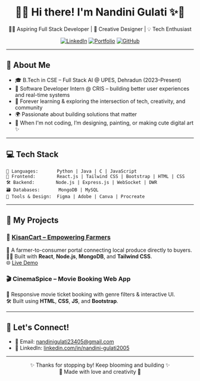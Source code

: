 

<div align="center">

# 🌸✨ Hi there! I'm Nandini Gulati ✨🌸  
👩‍💻 Aspiring Full Stack Developer | 🎨 Creative Designer | 💡 Tech Enthusiast  

[![LinkedIn](https://img.shields.io/badge/LinkedIn-blue?style=flat&logo=linkedin)](https://www.linkedin.com/in/nandini-gulati2005)
[![Portfolio](https://img.shields.io/badge/Portfolio-nandinigulati-9cf?style=flat&logo=vercel)](https://nandinigulati.vercel.app/)
[![GitHub](https://img.shields.io/badge/GitHub-nandini--gulati-black?style=flat&logo=github)](https://github.com/nandini-gulati)

</div>

---

## 🌼 About Me

- 🎓 B.Tech in CSE – Full Stack AI @ UPES, Dehradun (2023–Present)  
- 💼 Software Developer Intern @ CRIS – building better user experiences and real-time systems  
- 🌱 Forever learning & exploring the intersection of tech, creativity, and community  
- 🌍 Passionate about building solutions that matter  
- 🎨 When I'm not coding, I’m designing, painting, or making cute digital art ✨

---

## 💻 Tech Stack

```plaintext
💬 Languages:       Python | Java | C | JavaScript
🎨 Frontend:        React.js | Tailwind CSS | Bootstrap | HTML | CSS
🛠️ Backend:        Node.js | Express.js | WebSocket | DWR
🗃️ Databases:       MongoDB | MySQL
🧠 Tools & Design:  Figma | Adobe | Canva | Procreate
```

---

## 🧩 My Projects

### 🌾 [KisanCart – Empowering Farmers](https://github.com/nandini-gulati/kisancart)
🛒 A farmer-to-consumer portal connecting local produce directly to buyers.  
🧑‍🌾 Built with **React**, **Node.js**, **MongoDB**, and **Tailwind CSS**.  
🌐 [Live Demo](https://kisancart.vercel.app)

### 🎬 CinemaSpice – Movie Booking Web App
🍿 Responsive movie ticket booking with genre filters & interactive UI.  
🛠️ Built using **HTML**, **CSS**, **JS**, and **Bootstrap**.

---

## 🌸 Let's Connect!

- 📧 Email: [nandinigulati23405@gmail.com](mailto:nandinigulati23405@gmail.com)  
- 💼 LinkedIn: [linkedin.com/in/nandini-gulati2005](https://www.linkedin.com/in/nandini-gulati2005) 

---

<div align="center">

✨ Thanks for stopping by! Keep blooming and building ✨  
🌷 Made with love and creativity 💫  

</div>
